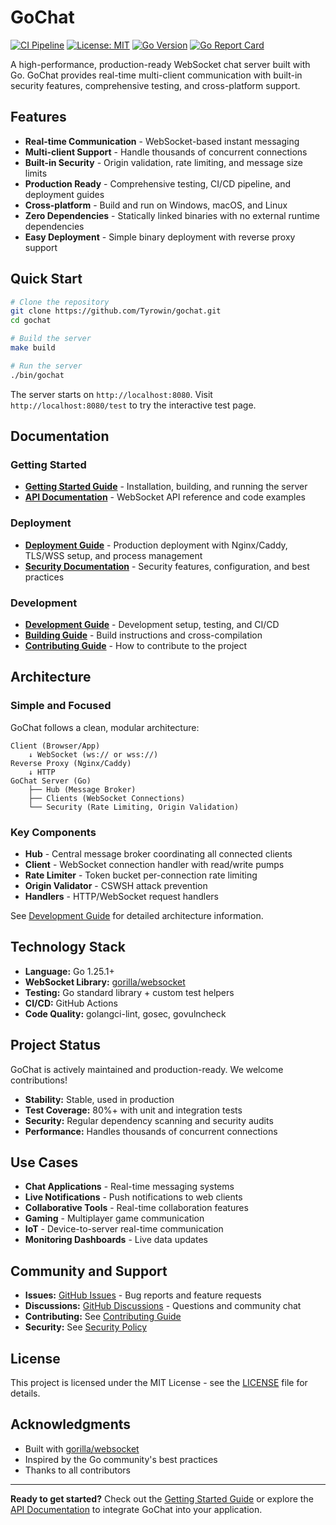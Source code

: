 # GoChat

[![CI Pipeline](https://github.com/Tyrowin/gochat/actions/workflows/ci.yml/badge.svg?branch=main)](https://github.com/Tyrowin/gochat/actions/workflows/ci.yml)
[![License: MIT](https://img.shields.io/badge/License-MIT-yellow.svg)](https://opensource.org/licenses/MIT)
[![Go Version](https://img.shields.io/github/go-mod/go-version/Tyrowin/gochat)](https://golang.org/)
[![Go Report Card](https://goreportcard.com/badge/github.com/Tyrowin/gochat)](https://goreportcard.com/report/github.com/Tyrowin/gochat)

A high-performance, production-ready WebSocket chat server built with Go. GoChat provides real-time multi-client communication with built-in security features, comprehensive testing, and cross-platform support.

## Features

- **Real-time Communication** - WebSocket-based instant messaging
- **Multi-client Support** - Handle thousands of concurrent connections
- **Built-in Security** - Origin validation, rate limiting, and message size limits
- **Production Ready** - Comprehensive testing, CI/CD pipeline, and deployment guides
- **Cross-platform** - Build and run on Windows, macOS, and Linux
- **Zero Dependencies** - Statically linked binaries with no external runtime dependencies
- **Easy Deployment** - Simple binary deployment with reverse proxy support

## Quick Start

```bash
# Clone the repository
git clone https://github.com/Tyrowin/gochat.git
cd gochat

# Build the server
make build

# Run the server
./bin/gochat
```

The server starts on `http://localhost:8080`. Visit `http://localhost:8080/test` to try the interactive test page.

## Documentation

### Getting Started
- **[Getting Started Guide](docs/GETTING_STARTED.md)** - Installation, building, and running the server
- **[API Documentation](docs/API.md)** - WebSocket API reference and code examples

### Deployment
- **[Deployment Guide](docs/DEPLOYMENT.md)** - Production deployment with Nginx/Caddy, TLS/WSS setup, and process management
- **[Security Documentation](docs/SECURITY.md)** - Security features, configuration, and best practices

### Development
- **[Development Guide](docs/DEVELOPMENT.md)** - Development setup, testing, and CI/CD
- **[Building Guide](docs/BUILDING.md)** - Build instructions and cross-compilation
- **[Contributing Guide](docs/CONTRIBUTING.md)** - How to contribute to the project

## Architecture

### Simple and Focused

GoChat follows a clean, modular architecture:

```
Client (Browser/App) 
    ↓ WebSocket (ws:// or wss://)
Reverse Proxy (Nginx/Caddy) 
    ↓ HTTP
GoChat Server (Go)
    ├── Hub (Message Broker)
    ├── Clients (WebSocket Connections)
    └── Security (Rate Limiting, Origin Validation)
```

### Key Components

- **Hub** - Central message broker coordinating all connected clients
- **Client** - WebSocket connection handler with read/write pumps
- **Rate Limiter** - Token bucket per-connection rate limiting
- **Origin Validator** - CSWSH attack prevention
- **Handlers** - HTTP/WebSocket request handlers

See [Development Guide](docs/DEVELOPMENT.md#project-structure) for detailed architecture information.

## Technology Stack

- **Language:** Go 1.25.1+
- **WebSocket Library:** [gorilla/websocket](https://github.com/gorilla/websocket)
- **Testing:** Go standard library + custom test helpers
- **CI/CD:** GitHub Actions
- **Code Quality:** golangci-lint, gosec, govulncheck

## Project Status

GoChat is actively maintained and production-ready. We welcome contributions!

- **Stability:** Stable, used in production
- **Test Coverage:** 80%+ with unit and integration tests
- **Security:** Regular dependency scanning and security audits
- **Performance:** Handles thousands of concurrent connections

## Use Cases

- **Chat Applications** - Real-time messaging systems
- **Live Notifications** - Push notifications to web clients
- **Collaborative Tools** - Real-time collaboration features
- **Gaming** - Multiplayer game communication
- **IoT** - Device-to-server real-time communication
- **Monitoring Dashboards** - Live data updates

## Community and Support

- **Issues:** [GitHub Issues](https://github.com/Tyrowin/gochat/issues) - Bug reports and feature requests
- **Discussions:** [GitHub Discussions](https://github.com/Tyrowin/gochat/discussions) - Questions and community chat
- **Contributing:** See [Contributing Guide](docs/CONTRIBUTING.md)
- **Security:** See [Security Policy](docs/SECURITY.md#reporting-security-issues)

## License

This project is licensed under the MIT License - see the [LICENSE](LICENSE) file for details.

## Acknowledgments

- Built with [gorilla/websocket](https://github.com/gorilla/websocket)
- Inspired by the Go community's best practices
- Thanks to all contributors

---

**Ready to get started?** Check out the [Getting Started Guide](docs/GETTING_STARTED.md) or explore the [API Documentation](docs/API.md) to integrate GoChat into your application.

